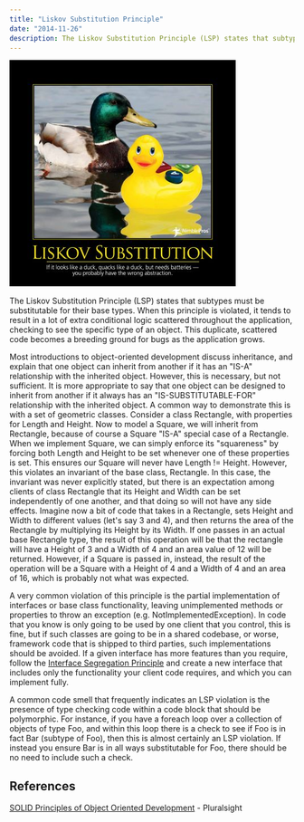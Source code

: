 ```yaml
---
title: "Liskov Substitution Principle"
date: "2014-11-26"
description: The Liskov Substitution Principle (LSP) states that subtypes must be substitutable for their base types.
---
```


![LiskovSubstitution](images/liskov-substitution-400x400.jpg)

The Liskov Substitution Principle (LSP) states that subtypes must be substitutable for their base types. When this principle is violated, it tends to result in a lot of extra conditional logic scattered throughout the application, checking to see the specific type of an object. This duplicate, scattered code becomes a breeding ground for bugs as the application grows.

Most introductions to object-oriented development discuss inheritance, and explain that one object can inherit from another if it has an "IS-A" relationship with the inherited object. However, this is necessary, but not sufficient. It is more appropriate to say that one object can be designed to inherit from another if it always has an "IS-SUBSTITUTABLE-FOR" relationship with the inherited object. A common way to demonstrate this is with a set of geometric classes. Consider a class Rectangle, with properties for Length and Height. Now to model a Square, we will inherit from Rectangle, because of course a Square "IS-A" special case of a Rectangle. When we implement Square, we can simply enforce its "squareness" by forcing both Length and Height to be set whenever one of these properties is set. This ensures our Square will never have Length != Height. However, this violates an invariant of the base class, Rectangle. In this case, the invariant was never explicitly stated, but there is an expectation among clients of class Rectangle that its Height and Width can be set independently of one another, and that doing so will not have any side effects. Imagine now a bit of code that takes in a Rectangle, sets Height and Width to different values (let's say 3 and 4), and then returns the area of the Rectangle by multiplying its Height by its Width. If one passes in an actual base Rectangle type, the result of this operation will be that the rectangle will have a Height of 3 and a Width of 4 and an area value of 12 will be returned. However, if a Square is passed in, instead, the result of the operation will be a Square with a Height of 4 and a Width of 4 and an area of 16, which is probably not what was expected.

A very common violation of this principle is the partial implementation of interfaces or base class functionality, leaving unimplemented methods or properties to throw an exception (e.g. NotImplementedException). In code that you know is only going to be used by one client that you control, this is fine, but if such classes are going to be in a shared codebase, or worse, framework code that is shipped to third parties, such implementations should be avoided. If a given interface has more features than you require, follow the [Interface Segregation Principle](/interface-segregation-principle) and create a new interface that includes only the functionality your client code requires, and which you can implement fully.

A common code smell that frequently indicates an LSP violation is the presence of type checking code within a code block that should be polymorphic. For instance, if you have a foreach loop over a collection of objects of type Foo, and within this loop there is a check to see if Foo is in fact Bar (subtype of Foo), then this is almost certainly an LSP violation. If instead you ensure Bar is in all ways substitutable for Foo, there should be no need to include such a check.

## References

[SOLID Principles of Object Oriented Development](http://bit.ly/ydqXXN) - Pluralsight
